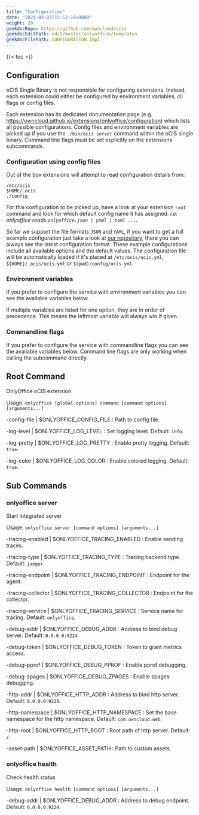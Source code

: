 ```yaml
---
title: "Configuration"
date: "2021-03-03T15:53:18+0000"
weight: 20
geekdocRepo: https://github.com/owncloud/ocis
geekdocEditPath: edit/master/onlyoffice/templates
geekdocFilePath: CONFIGURATION.tmpl
---
```


{{< toc >}}

## Configuration

oCIS Single Binary is not responsible for configuring extensions. Instead, each extension could either be configured by environment variables, cli flags or config files.

Each extension has its dedicated documentation page (e.g. https://owncloud.github.io/extensions/onlyoffice/configuration) which lists all possible configurations. Config files and environment variables are picked up if you use the `./bin/ocis server` command within the oCIS single binary. Command line flags must be set explicitly on the extensions subcommands.

### Configuration using config files

Out of the box extensions will attempt to read configuration details from:

```console
/etc/ocis
$HOME/.ocis
./config
```

For this configuration to be picked up, have a look at your extension `root` command and look for which default config name it has assigned. *i.e: onlyoffice reads `onlyoffice.json | yaml | toml ...`*.

So far we support the file formats `JSON` and `YAML`, if you want to get a full example configuration just take a look at [our repository](https://github.com/owncloud/ocis/tree/master/onlyoffice/config), there you can always see the latest configuration format. These example configurations include all available options and the default values. The configuration file will be automatically loaded if it's placed at `/etc/ocis/ocis.yml`, `${HOME}/.ocis/ocis.yml` or `$(pwd)/config/ocis.yml`.

### Environment variables

If you prefer to configure the service with environment variables you can see the available variables below.

If multiple variables are listed for one option, they are in order of precedence. This means the leftmost variable will always win if given.

### Commandline flags

If you prefer to configure the service with commandline flags you can see the available variables below. Command line flags are only working when calling the subcommand directly.

## Root Command

OnlyOffice oCIS extension

Usage: `onlyoffice [global options] command [command options] [arguments...]`

-config-file |  $ONLYOFFICE_CONFIG_FILE
: Path to config file.

-log-level |  $ONLYOFFICE_LOG_LEVEL
: Set logging level. Default: `info`.

-log-pretty |  $ONLYOFFICE_LOG_PRETTY
: Enable pretty logging. Default: `true`.

-log-color |  $ONLYOFFICE_LOG_COLOR
: Enable colored logging. Default: `true`.

## Sub Commands

### onlyoffice server

Start integrated server

Usage: `onlyoffice server [command options] [arguments...]`

-tracing-enabled |  $ONLYOFFICE_TRACING_ENABLED
: Enable sending traces.

-tracing-type |  $ONLYOFFICE_TRACING_TYPE
: Tracing backend type. Default: `jaeger`.

-tracing-endpoint |  $ONLYOFFICE_TRACING_ENDPOINT
: Endpoint for the agent.

-tracing-collector |  $ONLYOFFICE_TRACING_COLLECTOR
: Endpoint for the collector.

-tracing-service |  $ONLYOFFICE_TRACING_SERVICE
: Service name for tracing. Default: `onlyoffice`.

-debug-addr |  $ONLYOFFICE_DEBUG_ADDR
: Address to bind debug server. Default: `0.0.0.0:9224`.

-debug-token |  $ONLYOFFICE_DEBUG_TOKEN
: Token to grant metrics access.

-debug-pprof |  $ONLYOFFICE_DEBUG_PPROF
: Enable pprof debugging.

-debug-zpages |  $ONLYOFFICE_DEBUG_ZPAGES
: Enable zpages debugging.

-http-addr |  $ONLYOFFICE_HTTP_ADDR
: Address to bind http server. Default: `0.0.0.0:9220`.

-http-namespace |  $ONLYOFFICE_HTTP_NAMESPACE
: Set the base namespace for the http namespace. Default: `com.owncloud.web`.

-http-root |  $ONLYOFFICE_HTTP_ROOT
: Root path of http server. Default: `/`.

-asset-path |  $ONLYOFFICE_ASSET_PATH
: Path to custom assets.

### onlyoffice health

Check health status

Usage: `onlyoffice health [command options] [arguments...]`

-debug-addr |  $ONLYOFFICE_DEBUG_ADDR
: Address to debug endpoint. Default: `0.0.0.0:9224`.


